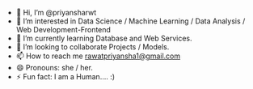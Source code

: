 - 👋 Hi, I’m @priyansharwt
- 👀 I’m interested in Data Science / Machine Learning / Data Analysis / Web Development-Frontend 
- 🌱 I’m currently learning Database and Web Services.
- 💞️ I’m looking to collaborate Projects / Models.
- 📫 How to reach me rawatpriyansha1@gmail.com
- 😄 Pronouns: she / her.
- ⚡ Fun fact: I am a Human.... :)

<!---
priyansharwt/priyansharwt is a ✨ special ✨ repository because its `README.md` (this file) appears on your GitHub profile.
You can click the Preview link to take a look at your changes.
--->
